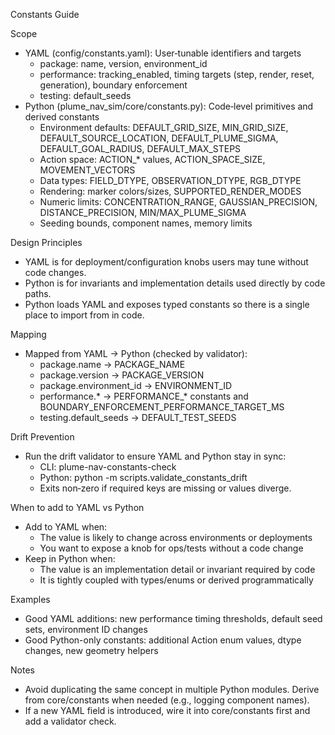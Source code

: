 Constants Guide

Scope
- YAML (config/constants.yaml): User‑tunable identifiers and targets
  - package: name, version, environment_id
  - performance: tracking_enabled, timing targets (step, render, reset, generation), boundary enforcement
  - testing: default_seeds
- Python (plume_nav_sim/core/constants.py): Code‑level primitives and derived constants
  - Environment defaults: DEFAULT_GRID_SIZE, MIN_GRID_SIZE, DEFAULT_SOURCE_LOCATION, DEFAULT_PLUME_SIGMA, DEFAULT_GOAL_RADIUS, DEFAULT_MAX_STEPS
  - Action space: ACTION_* values, ACTION_SPACE_SIZE, MOVEMENT_VECTORS
  - Data types: FIELD_DTYPE, OBSERVATION_DTYPE, RGB_DTYPE
  - Rendering: marker colors/sizes, SUPPORTED_RENDER_MODES
  - Numeric limits: CONCENTRATION_RANGE, GAUSSIAN_PRECISION, DISTANCE_PRECISION, MIN/MAX_PLUME_SIGMA
  - Seeding bounds, component names, memory limits

Design Principles
- YAML is for deployment/configuration knobs users may tune without code changes.
- Python is for invariants and implementation details used directly by code paths.
- Python loads YAML and exposes typed constants so there is a single place to import from in code.

Mapping
- Mapped from YAML → Python (checked by validator):
  - package.name → PACKAGE_NAME
  - package.version → PACKAGE_VERSION
  - package.environment_id → ENVIRONMENT_ID
  - performance.* → PERFORMANCE_* constants and BOUNDARY_ENFORCEMENT_PERFORMANCE_TARGET_MS
  - testing.default_seeds → DEFAULT_TEST_SEEDS

Drift Prevention
- Run the drift validator to ensure YAML and Python stay in sync:
  - CLI: plume-nav-constants-check
  - Python: python -m scripts.validate_constants_drift
  - Exits non‑zero if required keys are missing or values diverge.

When to add to YAML vs Python
- Add to YAML when:
  - The value is likely to change across environments or deployments
  - You want to expose a knob for ops/tests without a code change
- Keep in Python when:
  - The value is an implementation detail or invariant required by code
  - It is tightly coupled with types/enums or derived programmatically

Examples
- Good YAML additions: new performance timing thresholds, default seed sets, environment ID changes
- Good Python-only constants: additional Action enum values, dtype changes, new geometry helpers

Notes
- Avoid duplicating the same concept in multiple Python modules. Derive from core/constants when needed (e.g., logging component names).
- If a new YAML field is introduced, wire it into core/constants first and add a validator check.
